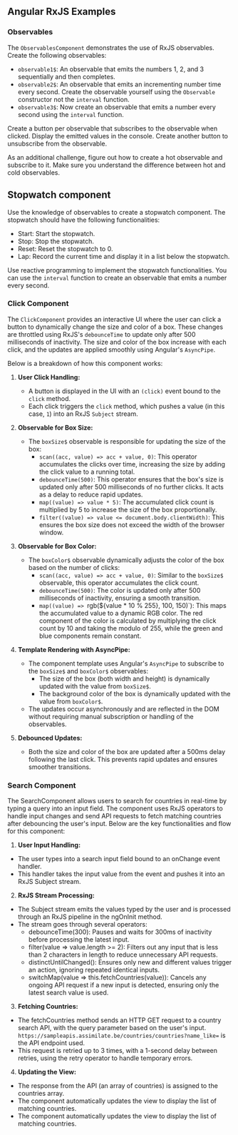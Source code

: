 ## Angular RxJS Examples

### Observables

The `ObservablesComponent` demonstrates the use of RxJS observables. Create the following observables:
- `observable1$`: An observable that emits the numbers 1, 2, and 3 sequentially and then completes.
- `observable2$`: An observable that emits an incrementing number time every second. Create the observable yourself using the `Observable` constructor not the `interval` function.
- `observable3$`: Now create an observable that emits a number every second using the `interval` function.

Create a button per observable that subscribes to the observable when clicked. Display the emitted values in the console. Create another button to unsubscribe from the observable.

As an additional challenge, figure out how to create a hot observable and subscribe to it. Make sure you understand the difference between hot and cold observables.

## Stopwatch component

Use the knowledge of observables to create a stopwatch component. The stopwatch should have the following functionalities:
- Start: Start the stopwatch.
- Stop: Stop the stopwatch.
- Reset: Reset the stopwatch to 0.
- Lap: Record the current time and display it in a list below the stopwatch.

Use reactive programming to implement the stopwatch functionalities. You can use the `interval` function to create an observable that emits a number every second.

### Click Component

The `ClickComponent` provides an interactive UI where the user can click a button to dynamically change the size and color of a box. These changes are throttled using RxJS's `debounceTime` to update only after 500 milliseconds of inactivity. The size and color of the box increase with each click, and the updates are applied smoothly using Angular's `AsyncPipe`.

Below is a breakdown of how this component works:

1. **User Click Handling:**
   - A button is displayed in the UI with an `(click)` event bound to the `click` method.
   - Each click triggers the `click` method, which pushes a value (in this case, `1`) into an RxJS `Subject` stream.

2. **Observable for Box Size:**
   - The `boxSize$` observable is responsible for updating the size of the box:
     - `scan((acc, value) => acc + value, 0)`: This operator accumulates the clicks over time, increasing the size by adding the click value to a running total.
     - `debounceTime(500)`: This operator ensures that the box's size is updated only after 500 milliseconds of no further clicks. It acts as a delay to reduce rapid updates.
     - `map((value) => value * 5)`: The accumulated click count is multiplied by 5 to increase the size of the box proportionally.
     - `filter((value) => value <= document.body.clientWidth)`: This ensures the box size does not exceed the width of the browser window.

3. **Observable for Box Color:**
   - The `boxColor$` observable dynamically adjusts the color of the box based on the number of clicks:
     - `scan((acc, value) => acc + value, 0)`: Similar to the `boxSize$` observable, this operator accumulates the click count.
     - `debounceTime(500)`: The color is updated only after 500 milliseconds of inactivity, ensuring a smooth transition.
     - `map((value) => `rgb(${value * 10 % 255}, 100, 150)`): This maps the accumulated value to a dynamic RGB color. The red component of the color is calculated by multiplying the click count by 10 and taking the modulo of 255, while the green and blue components remain constant.

4. **Template Rendering with AsyncPipe:**
   - The component template uses Angular's `AsyncPipe` to subscribe to the `boxSize$` and `boxColor$` observables:
     - The size of the box (both width and height) is dynamically updated with the value from `boxSize$`.
     - The background color of the box is dynamically updated with the value from `boxColor$`.
   - The updates occur asynchronously and are reflected in the DOM without requiring manual subscription or handling of the observables.

5. **Debounced Updates:**
   - Both the size and color of the box are updated after a 500ms delay following the last click. This prevents rapid updates and ensures smoother transitions.


### Search Component

The SearchComponent allows users to search for countries in real-time by typing a query into an input field. The component uses RxJS operators to handle input changes and send API requests to fetch matching countries after debouncing the user's input. Below are the key functionalities and flow for this component:

1. **User Input Handling:**

- The user types into a search input field bound to an onChange event handler.
- This handler takes the input value from the event and pushes it into an RxJS Subject stream.

2. **RxJS Stream Processing:**

- The Subject stream emits the values typed by the user and is processed through an RxJS pipeline in the ngOnInit method.
- The stream goes through several operators:
    - debounceTime(300): Pauses and waits for 300ms of inactivity before processing the latest input.
    - filter(value => value.length >= 2): Filters out any input that is less than 2 characters in length to reduce unnecessary API requests.
    - distinctUntilChanged(): Ensures only new and different values trigger an action, ignoring repeated identical inputs.
    - switchMap(value => this.fetchCountries(value)): Cancels any ongoing API request if a new input is detected, ensuring only the latest search value is used.

3. **Fetching Countries:**

- The fetchCountries method sends an HTTP GET request to a country search API, with the query parameter based on the user's input. `https://sampleapis.assimilate.be/countries/countries?name_like=` is the API endpoint used.
- This request is retried up to 3 times, with a 1-second delay between retries, using the retry operator to handle temporary errors.

4. **Updating the View:**

- The response from the API (an array of countries) is assigned to the countries array.
- The component automatically updates the view to display the list of matching countries.
- The component automatically updates the view to display the list of matching countries.